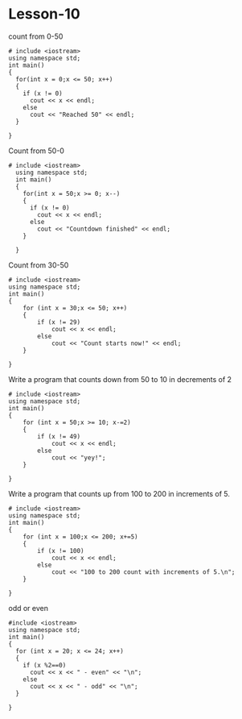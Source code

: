 # Lesson-10
count from 0-50

    # include <iostream>
    using namespace std;
    int main()
    {
      for(int x = 0;x <= 50; x++)
      {
        if (x != 0)
          cout << x << endl;
        else
          cout << "Reached 50" << endl;
      }

    }
    
Count from 50-0


    # include <iostream>
      using namespace std;
      int main()
      {
        for(int x = 50;x >= 0; x--)
        {
          if (x != 0)
            cout << x << endl;
          else
            cout << "Countdown finished" << endl;
        }

      }

Count from 30-50

    # include <iostream>
    using namespace std;
    int main()
    {
        for (int x = 30;x <= 50; x++)
        {
            if (x != 29)
                cout << x << endl;
            else
                cout << "Count starts now!" << endl;
        }

    }

Write a program that counts down from 50 to 10
in decrements of 2

    # include <iostream>
    using namespace std;
    int main()
    {
        for (int x = 50;x >= 10; x-=2)
        {
            if (x != 49)
                cout << x << endl;
            else
                cout << "yey!";
        }

    }
  
Write a program that counts up from 100 to 200
in increments of 5.

    # include <iostream>
    using namespace std;
    int main()
    {
        for (int x = 100;x <= 200; x+=5)
        {
            if (x != 100)
                cout << x << endl;
            else
                cout << "100 to 200 count with increments of 5.\n";
        }

    }
    
odd or even

    #include <iostream>
    using namespace std;
    int main()
    {
      for (int x = 20; x <= 24; x++)
      {
        if (x %2==0)
          cout << x << " - even" << "\n";
        else
          cout << x << " - odd" << "\n";
      }

    }
